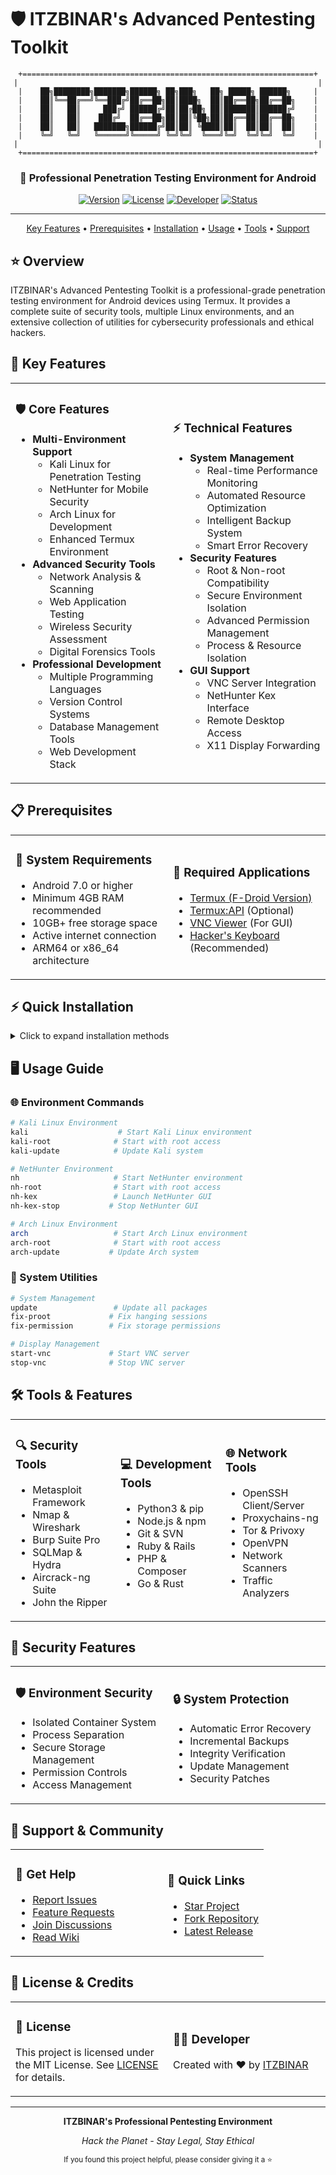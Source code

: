# 🛡️ ITZBINAR's Advanced Pentesting Toolkit

<div align="center">

```ascii
+=================================================================+
|                                                                   |
|    ██╗████████╗███████╗██████╗ ██╗███╗   ██╗ █████╗ ██████╗     |
|    ██║╚══██╔══╝╚══███╔╝██╔══██╗██║████╗  ██║██╔══██╗██╔══██╗    |
|    ██║   ██║     ███╔╝ ██████╔╝██║██╔██╗ ██║███████║██████╔╝    |
|    ██║   ██║    ███╔╝  ██╔══██╗██║██║╚██╗██║██╔══██║██╔══██╗    |
|    ██║   ██║   ███████╗██████╔╝██║██║ ╚████║██║  ██║██║  ██║    |
|    ╚═╝   ╚═╝   ╚══════╝╚═════╝ ╚═╝╚═╝  ╚═══╝╚═╝  ╚═╝╚═╝  ╚═╝    |
|                                                                   |
+=================================================================+
```

<h3>🔐 Professional Penetration Testing Environment for Android</h3>

[![Version](https://img.shields.io/badge/Version-2.4-blue.svg?style=for-the-badge)](https://github.com/itz-binar/linuxtools/releases)
[![License](https://img.shields.io/badge/License-MIT-green.svg?style=for-the-badge)](LICENSE)
[![Developer](https://img.shields.io/badge/Developer-ITZBINAR-purple.svg?style=for-the-badge)](https://github.com/itz-binar)
[![Status](https://img.shields.io/badge/Status-Active-success.svg?style=for-the-badge)](https://github.com/itz-binar/linuxtools)

---

<p align="center">
  <a href="#-key-features">Key Features</a> •
  <a href="#-prerequisites">Prerequisites</a> •
  <a href="#-quick-installation">Installation</a> •
  <a href="#-usage-guide">Usage</a> •
  <a href="#-tools--features">Tools</a> •
  <a href="#-support--community">Support</a>
</p>

</div>

## ⭐ Overview

ITZBINAR's Advanced Pentesting Toolkit is a professional-grade penetration testing environment for Android devices using Termux. It provides a complete suite of security tools, multiple Linux environments, and an extensive collection of utilities for cybersecurity professionals and ethical hackers.

## 🌟 Key Features

<table>
<tr>
<td width="50%">

### 🛡️ Core Features
- **Multi-Environment Support**
  - Kali Linux for Penetration Testing
  - NetHunter for Mobile Security
  - Arch Linux for Development
  - Enhanced Termux Environment
- **Advanced Security Tools**
  - Network Analysis & Scanning
  - Web Application Testing
  - Wireless Security Assessment
  - Digital Forensics Tools
- **Professional Development**
  - Multiple Programming Languages
  - Version Control Systems
  - Database Management Tools
  - Web Development Stack

</td>
<td width="50%">

### ⚡ Technical Features
- **System Management**
  - Real-time Performance Monitoring
  - Automated Resource Optimization
  - Intelligent Backup System
  - Smart Error Recovery
- **Security Features**
  - Root & Non-root Compatibility
  - Secure Environment Isolation
  - Advanced Permission Management
  - Process & Resource Isolation
- **GUI Support**
  - VNC Server Integration
  - NetHunter Kex Interface
  - Remote Desktop Access
  - X11 Display Forwarding

</td>
</tr>
</table>

## 📋 Prerequisites

<table>
<tr>
<td width="50%">

### 📱 System Requirements
- Android 7.0 or higher
- Minimum 4GB RAM recommended
- 10GB+ free storage space
- Active internet connection
- ARM64 or x86_64 architecture

</td>
<td width="50%">

### 🔧 Required Applications
- [Termux (F-Droid Version)](https://f-droid.org/en/packages/com.termux/)
- [Termux:API](https://f-droid.org/packages/com.termux.api/) (Optional)
- [VNC Viewer](https://play.google.com/store/apps/details?id=com.realvnc.viewer.android) (For GUI)
- [Hacker's Keyboard](https://play.google.com/store/apps/details?id=org.pocketworkstation.pckeyboard) (Recommended)

</td>
</tr>
</table>

## ⚡ Quick Installation

<details>
<summary>Click to expand installation methods</summary>

### 🚀 One-Line Installation (Recommended)
```bash
curl -sSL https://raw.githubusercontent.com/itz-binar/linuxtools/main/scripts/itzbinar.sh -o itzbinar.sh && chmod +x itzbinar.sh && ./itzbinar.sh
```
```bash
git clone https://github.com/itz-binar/linuxtools.git
```
```bash
cd linuxtools/scripts
```
```bash
# 3. Make the installer executable
chmod +x itzbinar.sh
```
```bash
# 4. Run the installation script
./itzbinar.sh
```
</details>

## 🖥️ Usage Guide

### 🌐 Environment Commands
```bash
# Kali Linux Environment
kali                    # Start Kali Linux environment
kali-root              # Start with root access
kali-update            # Update Kali system

# NetHunter Environment
nh                     # Start NetHunter environment
nh-root                # Start with root access
nh-kex                 # Launch NetHunter GUI
nh-kex-stop           # Stop NetHunter GUI

# Arch Linux Environment
arch                   # Start Arch Linux environment
arch-root              # Start with root access
arch-update           # Update Arch system
```

### 🔧 System Utilities
```bash
# System Management
update                 # Update all packages
fix-proot             # Fix hanging sessions
fix-permission        # Fix storage permissions

# Display Management
start-vnc             # Start VNC server
stop-vnc              # Stop VNC server
```

## 🛠️ Tools & Features

<table>
<tr>
<td width="33%">

### 🔍 Security Tools
- Metasploit Framework
- Nmap & Wireshark
- Burp Suite Pro
- SQLMap & Hydra
- Aircrack-ng Suite
- John the Ripper

</td>
<td width="33%">

### 💻 Development Tools
- Python3 & pip
- Node.js & npm
- Git & SVN
- Ruby & Rails
- PHP & Composer
- Go & Rust

</td>
<td width="33%">

### 🌐 Network Tools
- OpenSSH Client/Server
- Proxychains-ng
- Tor & Privoxy
- OpenVPN
- Network Scanners
- Traffic Analyzers

</td>
</tr>
</table>

## 🔐 Security Features

<table>
<tr>
<td width="50%">

### 🛡️ Environment Security
- Isolated Container System
- Process Separation
- Secure Storage Management
- Permission Controls
- Access Management

</td>
<td width="50%">

### 🔒 System Protection
- Automatic Error Recovery
- Incremental Backups
- Integrity Verification
- Update Management
- Security Patches

</td>
</tr>
</table>

## 🤝 Support & Community

<table>
<tr>
<td width="60%">

### 📢 Get Help
- [Report Issues](https://github.com/itz-binar/linuxtools/issues)
- [Feature Requests](https://github.com/itz-binar/linuxtools/issues/new)
- [Join Discussions](https://github.com/itz-binar/linuxtools/discussions)
- [Read Wiki](https://github.com/itz-binar/linuxtools/wiki)

</td>
<td width="40%">

### 🌟 Quick Links
- [Star Project](https://github.com/itz-binar/linuxtools)
- [Fork Repository](https://github.com/itz-binar/linuxtools/fork)
- [Latest Release](https://github.com/itz-binar/linuxtools/releases)

</td>
</tr>
</table>

## 📜 License & Credits

<table>
<tr>
<td width="50%">

### 📄 License
This project is licensed under the MIT License.
See [LICENSE](LICENSE) for details.

</td>
<td width="50%">

### 👨‍💻 Developer
Created with ❤️ by [ITZBINAR](https://github.com/itz-binar)

</td>
</tr>
</table>

---

<div align="center">

**ITZBINAR's Professional Pentesting Environment**

*Hack the Planet - Stay Legal, Stay Ethical*

<sub>If you found this project helpful, please consider giving it a ⭐</sub>

</div> 
